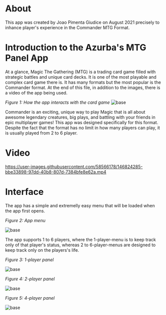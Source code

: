 # About
This app was created by Joao Pimenta Giudice on August 2021 precisely to inhance player's experience in the Commander MTG Format.

# Introduction to the Azurba's MTG Panel App

At a glance, Magic The Gathering (MTG) is a trading card game filled with strategic battles and unique card decks. It is one of the most playable and complex card game there is. It has many formats but the most popular is the Commander format. At the end of this file, in addition to the images, there is a video of the app being used.

*Figure 1: How the app interacts with the card game*
![base](images/How-it-works.PNG)

Commander is an exciting, unique way to play Magic that is all about awesome legendary creatures, big plays, and battling with your friends in epic multiplayer games! This app was designed specifically for this format. Despite the fact that the format has no limit in how many players can play, it is usually played from 2 to 6 player. 


# Video

https://user-images.githubusercontent.com/58566178/146824285-bbe33898-97dd-40b8-807d-7384bfe8e62a.mp4

# Interface
The app has a simple and extremelly easy menu that will be loaded when the app first opens.

*Figure 2: App menu*

![base](images/Menu_Image.jpg)


The app supports 1 to 6 players, where the 1-player-menu is to keep track only of that player's status, whereas 2 to 6-player-menus are designed to keep track only on the players's life.

*Figure 3: 1-player panel*

![base](images/1-player-image.jpg)


*Figure 4: 2-player panel*

![base](images/2-players-images.jpg)


*Figure 5: 4-player panel*

![base](images/4-Player_Image.jpg)





